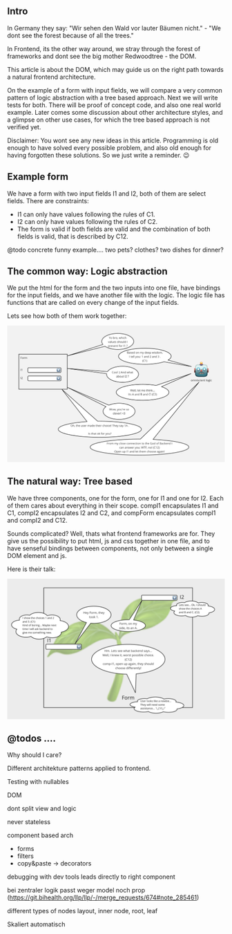 

## Intro

In Germany they say: "Wir sehen den Wald vor lauter Bäumen nicht." - "We dont see the forest because of all the trees."

In Frontend, its the other way around, we stray through the forest of frameworks and dont see the big mother Redwoodtree - the DOM.

This article is about the DOM, which may guide us on the right path towards a natural frontend architecture.

On the example of a form with input fields, we will compare a very common pattern of logic abstraction with a tree based approach. 
Next we will write tests for both. There will be proof of concept code, and also one real world example. 
Later comes some discussion about other architecture styles, and a glimpse on other use cases, for which the tree based 
approach is not verified yet. 

Disclaimer: You wont see any new ideas in this article. Programming is old enough to have solved every possible problem, 
and also old enough for having forgotten these solutions. So we just write a reminder. 😉

## Example form

We have a form with two input fields I1 and I2, both of them are select fields. There are constraints: 
- I1 can only have values following the rules of C1. 
- I2 can only have values following the rules of C2.
- The form is valid if both fields are valid and the combination of both fields is valid, that is described by C12.

@todo concrete funny example.... two pets? clothes? two dishes for dinner?    

## The common way: Logic abstraction

We put the html for the form and the two inputs into one file, have bindings for the input fields, 
and we have another file with the logic. The logic file has functions that are called on every change of the input fields.

Lets see how both of them work together:

![logicAbstraction.png](..%2Fnotes%2FlogicAbstraction.png)

## The natural way: Tree based

We have three components, one for the form, one for I1 and one for I2. Each of them cares about everything 
in their scope. compI1 encapsulates I1 and C1, compI2 encapsulates I2 and C2, and compForm encapsulates compI1 and compI2 and C12.

Sounds complicated? Well, thats what frontend frameworks are for. They give us the possibility to put html, js and css 
together in one file, and to have senseful bindings between components, not only between a single DOM element and js.  

Here is their talk:

![treeBased.png](..%2Fnotes%2FtreeBased.png)


## @todos .... 

Why should I care? 

Different architekture patterns applied to frontend. 

Testing with nullables

DOM

dont split view and logic

never stateless

component based arch

- forms
- filters
- copy&paste -> decorators

debugging with dev tools leads directly to right component

bei zentraler logik passt weger model noch prop (https://git.bihealth.org/llp/llp/-/merge_requests/674#note_285461)

different types of nodes
layout, inner node, root, leaf

Skaliert automatisch
